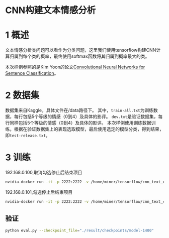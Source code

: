 CNN构建文本情感分析
===============
# 1 概述
文本情感分析类问题可以看作为分类问题，这里我们使用tensorflow构建CNN计算归属到每个类的概率，最终使用softmax函数将其归属到概率最大的类。

本次样例参照的是Kim Yoon的论文[Convolutional Neural Networks for Sentence Classification](https://arxiv.org/abs/1408.5882)。

# 2 数据集

数据集来自Kaggle，具体文件在/data路径下。
其中，`train-all.txt`为训练数据，每行包括5个等级的情感（0到4）及具体的影评。
`dev.txt`是验证数据集，每行同样包括5个等级的情感（0到4）及具体的影评。
本次样例使用训练数据训练，根据在验证数据集上的表现选取模型，最后使用选定的模型分类，得到结果，即`test-release.txt`。

# 3 训练

192.168.0.100,取消勾选停止后结束项目
```bash
nvidia-docker run -it -p 2222:2222 -v /home/miner/tensorflow/cnn_text_classify:/root/code tensorflow/tensorflow:1.5.0-gpu  python ./code/train_mul.py --data_file=./code/data/train-all.txt --out_dir=./result --num_epochs=10 --ps_hosts="192.168.0.100:2222"   --worker_hosts="192.168.0.101:2222"   --job_name="ps"   --task_index=0
```

192.168.0.101,勾选停止后结束项目
```bash
nvidia-docker run -it -p 2222:2222 -v /home/miner/tensorflow/cnn_text_classify:/root/code tensorflow/tensorflow:1.5.0-gpu  python ./code/train_mul.py --data_file=./code/data/train-all.txt --out_dir=./result --num_epochs=10  --ps_hosts="192.168.0.100:2222"   --worker_hosts="192.168.0.101:2222"   --job_name="worker"   --task_index=0
```

## 验证

```bash
python eval.py --checkpoint_file="./result/checkpoints/model-1400"
```

